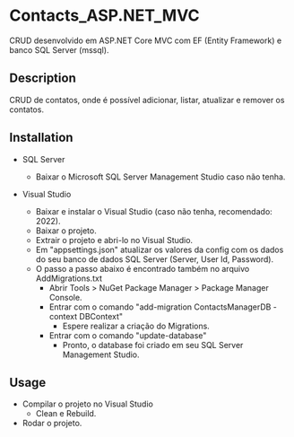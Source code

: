 # Contacts_ASP.NET_MVC
CRUD desenvolvido em ASP.NET Core MVC com EF (Entity Framework) e banco SQL Server (mssql).

## Description
CRUD de contatos, onde é possível adicionar, listar, atualizar e remover os contatos.

## Installation
- SQL Server
	- Baixar o Microsoft SQL Server Management Studio caso não tenha.

- Visual Studio
	- Baixar e instalar o Visual Studio (caso não tenha, recomendado: 2022).
	- Baixar o projeto.
	- Extrair o projeto e abri-lo no Visual Studio.
	- Em "appsettings.json" atualizar os valores da config com os dados do seu banco de dados SQL Server (Server, User Id, Password).
   	- O passo a passo abaixo é encontrado também no arquivo AddMigrations.txt
		- Abrir Tools > NuGet Package Manager > Package Manager Console.
		- Entrar com o comando "add-migration ContactsManagerDB -context DBContext"
			- Espere realizar a criação do Migrations.
		- Entrar com o comando "update-database"
			- Pronto, o database foi criado em seu SQL Server Management Studio.

## Usage
- Compilar o projeto no Visual Studio
	- Clean e Rebuild.
- Rodar o projeto.

